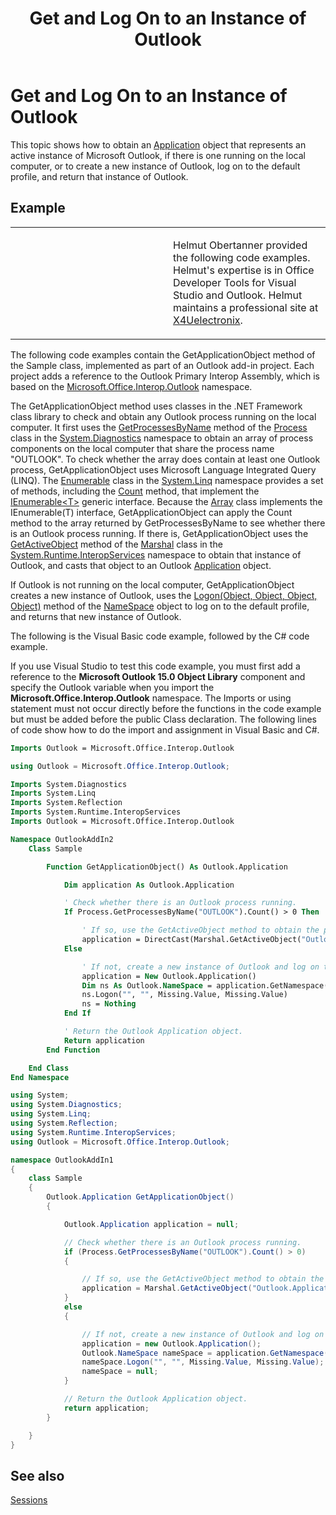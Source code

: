 ﻿---
title: 'Get and Log On to an Instance of Outlook'
TOCTitle: 'Get and Log On to an Instance of Outlook'
ms:assetid: 7f5057dc-4232-4dc7-b597-16ff5f7bcd7d
ms:mtpsurl: https://msdn.microsoft.com/en-us/library/Ff462097(v=office.15)
ms:contentKeyID: 55119926
ms.date: 07/24/2014
mtps_version: v=office.15



---

# Get and Log On to an Instance of Outlook

This topic shows how to obtain an [Application](https://msdn.microsoft.com/en-us/library/bb646615\(v=office.15\)) object that represents an active instance of Microsoft Outlook, if there is one running on the local computer, or to create a new instance of Outlook, log on to the default profile, and return that instance of Outlook.

## Example

<table>
<colgroup>
<col style="width: 50%" />
<col style="width: 50%" />
</colgroup>
<tbody>
<tr class="odd">
<td><p></p></td>
<td><p>Helmut Obertanner provided the following code examples. Helmut's expertise is in Office Developer Tools for Visual Studio and Outlook. Helmut maintains a professional site at <a href="http://www.outlooksharp.de/">X4Uelectronix</a>.</p></td>
</tr>
</tbody>
</table>


The following code examples contain the GetApplicationObject method of the Sample class, implemented as part of an Outlook add-in project. Each project adds a reference to the Outlook Primary Interop Assembly, which is based on the [Microsoft.Office.Interop.Outlook](https://msdn.microsoft.com/en-us/library/bb610835\(v=office.15\)) namespace.

The GetApplicationObject method uses classes in the .NET Framework class library to check and obtain any Outlook process running on the local computer. It first uses the [GetProcessesByName](http://msdn2.microsoft.com/en-us/library/wbt7d3cy) method of the [Process](http://msdn2.microsoft.com/en-us/library/ccf1tfx0) class in the [System.Diagnostics](http://msdn2.microsoft.com/en-us/library/15t15zda) namespace to obtain an array of process components on the local computer that share the process name "OUTLOOK". To check whether the array does contain at least one Outlook process, GetApplicationObject uses Microsoft Language Integrated Query (LINQ). The [Enumerable](http://msdn2.microsoft.com/en-us/library/bb345746) class in the [System.Linq](http://msdn2.microsoft.com/en-us/library/bb336768) namespace provides a set of methods, including the [Count](http://msdn2.microsoft.com/en-us/library/bb357758) method, that implement the [IEnumerable\<T\>](http://msdn2.microsoft.com/en-us/library/9eekhta0) generic interface. Because the [Array](http://msdn2.microsoft.com/en-us/library/czz5hkty) class implements the IEnumerable(T) interface, GetApplicationObject can apply the Count method to the array returned by GetProcessesByName to see whether there is an Outlook process running. If there is, GetApplicationObject uses the [GetActiveObject](http://msdn2.microsoft.com/en-us/library/xt620x09) method of the [Marshal](http://msdn2.microsoft.com/en-us/library/asx0thw2) class in the [System.Runtime.InteropServices](https://msdn.microsoft.com/en-us/library/9esea608\(v=office.15\)) namespace to obtain that instance of Outlook, and casts that object to an Outlook [Application](https://msdn.microsoft.com/en-us/library/bb646615\(v=office.15\)) object.

If Outlook is not running on the local computer, GetApplicationObject creates a new instance of Outlook, uses the [Logon(Object, Object, Object, Object)](https://msdn.microsoft.com/en-us/library/bb646718\(v=office.15\)) method of the [NameSpace](https://msdn.microsoft.com/en-us/library/bb645857\(v=office.15\)) object to log on to the default profile, and returns that new instance of Outlook.

The following is the Visual Basic code example, followed by the C\# code example.

If you use Visual Studio to test this code example, you must first add a reference to the **Microsoft Outlook 15.0 Object Library** component and specify the Outlook variable when you import the **Microsoft.Office.Interop.Outlook** namespace. The Imports or using statement must not occur directly before the functions in the code example but must be added before the public Class declaration. The following lines of code show how to do the import and assignment in Visual Basic and C\#.

```vb
Imports Outlook = Microsoft.Office.Interop.Outlook
```

```csharp
using Outlook = Microsoft.Office.Interop.Outlook;
```

```vb
Imports System.Diagnostics
Imports System.Linq
Imports System.Reflection
Imports System.Runtime.InteropServices
Imports Outlook = Microsoft.Office.Interop.Outlook

Namespace OutlookAddIn2
    Class Sample

        Function GetApplicationObject() As Outlook.Application

            Dim application As Outlook.Application

            ' Check whether there is an Outlook process running.
            If Process.GetProcessesByName("OUTLOOK").Count() > 0 Then

                ' If so, use the GetActiveObject method to obtain the process and cast it to an Application object.
                application = DirectCast(Marshal.GetActiveObject("Outlook.Application"), Outlook.Application)
            Else

                ' If not, create a new instance of Outlook and log on to the default profile.
                application = New Outlook.Application()
                Dim ns As Outlook.NameSpace = application.GetNamespace("MAPI")
                ns.Logon("", "", Missing.Value, Missing.Value)
                ns = Nothing
            End If

            ' Return the Outlook Application object.
            Return application
        End Function

    End Class
End Namespace
```

```csharp
using System;
using System.Diagnostics;
using System.Linq;
using System.Reflection;
using System.Runtime.InteropServices;
using Outlook = Microsoft.Office.Interop.Outlook;

namespace OutlookAddIn1
{
    class Sample
    {
        Outlook.Application GetApplicationObject()
        {

            Outlook.Application application = null;

            // Check whether there is an Outlook process running.
            if (Process.GetProcessesByName("OUTLOOK").Count() > 0)
            {

                // If so, use the GetActiveObject method to obtain the process and cast it to an Application object.
                application = Marshal.GetActiveObject("Outlook.Application") as Outlook.Application;
            }
            else
            {

                // If not, create a new instance of Outlook and log on to the default profile.
                application = new Outlook.Application();
                Outlook.NameSpace nameSpace = application.GetNamespace("MAPI");
                nameSpace.Logon("", "", Missing.Value, Missing.Value);
                nameSpace = null;
            }

            // Return the Outlook Application object.
            return application;
        }

    }
}
```

## See also



[Sessions](sessions.md)

